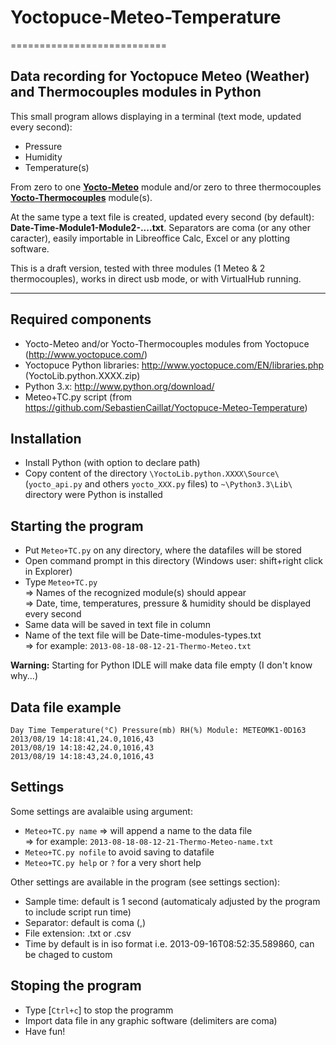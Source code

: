 # Yoctopuce-Meteo-Temperature
===========================

## Data recording for Yoctopuce Meteo (Weather) and Thermocouples modules in Python 

This small program allows displaying in a terminal (text mode, updated every second):
* Pressure
* Humidity
* Temperature(s)

From zero to one **[Yocto-Meteo](http://www.yoctopuce.com/EN/products/capteurs-usb/yocto-meteo)**
module and/or zero to three thermocouples
**[Yocto-Thermocouples](http://www.yoctopuce.com/EN/products/usb-sensors/yocto-thermocouple)** module(s).

At the same type a text file is created, updated every second (by default): **Date-Time-Module1-Module2-....txt**. 
Separators are coma (or any other caracter), easily importable in Libreoffice Calc, Excel or any plotting software.

This is a draft version, tested with three modules (1 Meteo & 2 thermocouples),
works in direct usb mode, or with VirtualHub running.

***

## Required components

* Yocto-Meteo and/or Yocto-Thermocouples modules from Yoctopuce (http://www.yoctopuce.com/)
* Yoctopuce Python libraries: http://www.yoctopuce.com/EN/libraries.php (YoctoLib.python.XXXX.zip)
* Python 3.x: http://www.python.org/download/
* Meteo+TC.py script (from https://github.com/SebastienCaillat/Yoctopuce-Meteo-Temperature)

## Installation

* Install Python (with option to declare path)
* Copy content of the directory `\YoctoLib.python.XXXX\Source\` (`yocto_api.py` and others `yocto_XXX.py` files)
to `~\Python3.3\Lib\` directory were Python is installed

## Starting the program 

* Put `Meteo+TC.py` on any directory, where the datafiles will be stored
* Open command prompt in this directory (Windows user: shift+right click in Explorer)
* Type `Meteo+TC.py`  
=> Names of the recognized module(s) should appear  
=> Date, time, temperatures, pressure & humidity should be displayed every second
* Same data will be saved in text file in column 
* Name of the text file will be Date-time-modules-types.txt  
=> for example: `2013-08-18-08-12-21-Thermo-Meteo.txt`

**Warning:** Starting for Python IDLE will make data file empty (I don't know why...)

## Data file example

```
Day Time Temperature(°C) Pressure(mb) RH(%) Module: METEOMK1-0D163  
2013/08/19 14:18:41,24.0,1016,43  
2013/08/19 14:18:42,24.0,1016,43  
2013/08/19 14:18:43,24.0,1016,43  
```
## Settings

Some settings are avalaible using argument:
* `Meteo+TC.py name` => will append a name to the data file  
=> for example: `2013-08-18-08-12-21-Thermo-Meteo-name.txt`
* `Meteo+TC.py nofile` to avoid saving to datafile
* `Meteo+TC.py help` or `?` for a very short help  

Other settings are available in the program (see settings section):
* Sample time: default is 1 second (automaticaly adjusted by the program to include script run time)
* Separator: default is coma (,)
* File extension: .txt or .csv
* Time by default is in iso format i.e. 2013-09-16T08:52:35.589860, can be chaged to custom

## Stoping the program

* Type [`Ctrl+c`] to stop the programm
* Import data file in any graphic software (delimiters are coma)
* Have fun!

